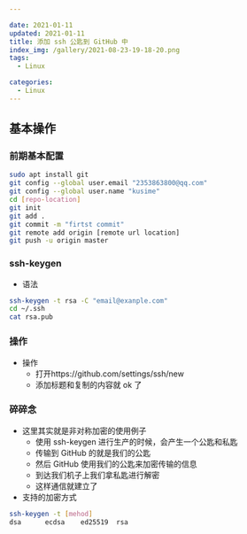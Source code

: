 ```yaml
---

date: 2021-01-11
updated: 2021-01-11
title: 添加 ssh 公匙到 GitHub 中
index_img: /gallery/2021-08-23-19-18-20.png
tags:
  - Linux

categories:
  - Linux
---
```


## 基本操作

### 前期基本配置

```bash
sudo apt install git
git config --global user.email "2353863800@qq.com"
git config --global user.name "kusime"
cd [repo-location]
git init
git add .
git commit -m "firtst commit"
git remote add origin [remote url location]
git push -u origin master
```

### ssh-keygen

- 语法

```bash
ssh-keygen -t rsa -C "email@exanple.com"
cd ~/.ssh
cat rsa.pub
```

### 操作

- 操作
  - 打开https://github.com/settings/ssh/new
  - 添加标题和复制的内容就 ok 了

### 碎碎念

- 这里其实就是非对称加密的使用例子
  - 使用 ssh-keygen 进行生产的时候，会产生一个公匙和私匙
  - 传输到 GitHub 的就是我们的公匙
  - 然后 GitHub 使用我们的公匙来加密传输的信息
  - 到达我们机子上我们拿私匙进行解密
  - 这样通信就建立了
- 支持的加密方式

```bash
ssh-keygen -t [mehod]
dsa      ecdsa    ed25519  rsa
```

